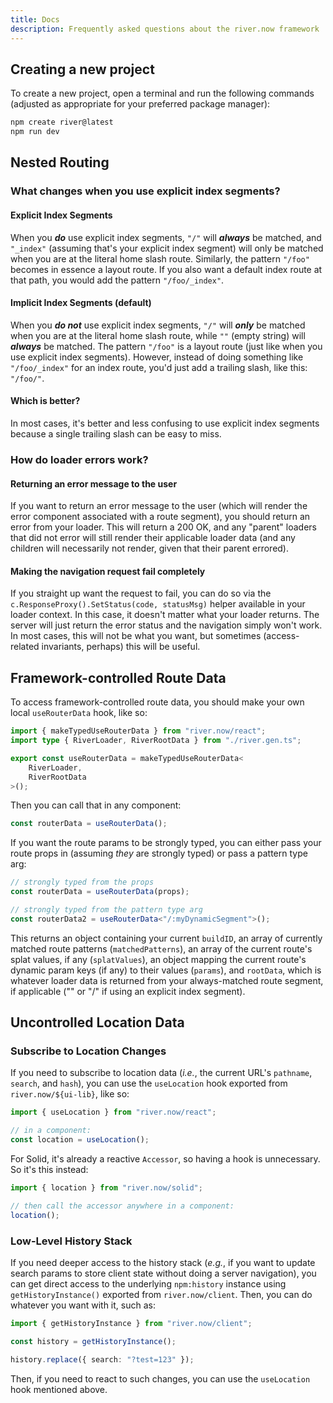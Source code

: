 ```yaml
---
title: Docs
description: Frequently asked questions about the river.now framework
---
```


## Creating a new project

To create a new project, open a terminal and run the following commands (adjusted as appropriate for your preferred package manager):

```bash
npm create river@latest
npm run dev
```

## Nested Routing

### What changes when you use explicit index segments?

#### Explicit Index Segments

When you **_do_** use explicit index segments, `"/"` will **_always_** be
matched, and `"_index"` (assuming that's your explicit index segment) will only
be matched when you are at the literal home slash route. Similarly, the pattern
`"/foo"` becomes in essence a layout route. If you also want a default index
route at that path, you would add the pattern `"/foo/_index"`.

#### Implicit Index Segments (default)

When you **_do not_** use explicit index segments, `"/"` will **_only_** be
matched when you are at the literal home slash route, while `""` (empty string)
will **_always_** be matched. The pattern `"/foo"` is a layout route (just like
when you use explicit index segments). However, instead of doing something like
`"/foo/_index"` for an index route, you'd just add a trailing slash, like this:
`"/foo/"`.

#### Which is better?

In most cases, it's better and less confusing to use explicit index segments
because a single trailing slash can be easy to miss.

### How do loader errors work?

#### Returning an error message to the user

If you want to return an error message to the user (which will render the error
component associated with a route segment), you should return an error from your
loader. This will return a 200 OK, and any "parent" loaders that did not error
will still render their applicable loader data (and any children will
necessarily not render, given that their parent errored).

#### Making the navigation request fail completely

If you straight up want the request to fail, you can do so via the
`c.ResponseProxy().SetStatus(code, statusMsg)` helper available in your loader
context. In this case, it doesn't matter what your loader returns. The server
will just return the error status and the navigation simply won't work. In most
cases, this will not be what you want, but sometimes (access-related invariants,
perhaps) this will be useful.

## Framework-controlled Route Data

To access framework-controlled route data, you should make your own local
`useRouterData` hook, like so:

```ts
import { makeTypedUseRouterData } from "river.now/react";
import type { RiverLoader, RiverRootData } from "./river.gen.ts";

export const useRouterData = makeTypedUseRouterData<
	RiverLoader,
	RiverRootData
>();
```

Then you can call that in any component:

```ts
const routerData = useRouterData();
```

If you want the route params to be strongly typed, you can either pass your
route props in (assuming _they_ are strongly typed) or pass a pattern type arg:

```ts
// strongly typed from the props
const routerData = useRouterData(props);

// strongly typed from the pattern type arg
const routerData2 = useRouterData<"/:myDynamicSegment">();
```

This returns an object containing your current `buildID`, an array of currently
matched route patterns (`matchedPatterns`), an array of the current route's
splat values, if any (`splatValues`), an object mapping the current route's
dynamic param keys (if any) to their values (`params`), and `rootData`, which is
whatever loader data is returned from your always-matched route segment, if
applicable ("" or "/" if using an explicit index segment).

## Uncontrolled Location Data

### Subscribe to Location Changes

If you need to subscribe to location data (_i.e._, the current URL's `pathname`,
`search`, and `hash`), you can use the `useLocation` hook exported from
`river.now/${ui-lib}`, like so:

```ts
import { useLocation } from "river.now/react";

// in a component:
const location = useLocation();
```

For Solid, it's already a reactive `Accessor`, so having a hook is unnecessary.
So it's this instead:

```ts
import { location } from "river.now/solid";

// then call the accessor anywhere in a component:
location();
```

### Low-Level History Stack

If you need deeper access to the history stack (_e.g._, if you want to update
search params to store client state without doing a server navigation), you can
get direct access to the underlying `npm:history` instance using
`getHistoryInstance()` exported from `river.now/client`. Then, you can do
whatever you want with it, such as:

```ts
import { getHistoryInstance } from "river.now/client";

const history = getHistoryInstance();

history.replace({ search: "?test=123" });
```

Then, if you need to react to such changes, you can use the `useLocation` hook
mentioned above.
